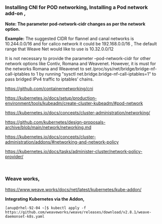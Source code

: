 ### Installing CNI for POD networking, Installing a Pod network add-on ,

**Note: The parameter pod-network-cidr changes as per the network option.**

**Example:** The suggested CIDR for flannel and canal networks is 10.244.0.0/16 and for calico network it could be 192.168.0.0/16 , The default range that Weave Net would like to use is 10.32.0.0/12

It is not necessary to provide the parameter –pod-network-cidr for other network options like Contiv, Romana and Weavenet. However, it is must for the networks Romana and Weavenet to set /proc/sys/net/bridge/bridge-nf-call-iptables to 1 by running "sysctl net.bridge.bridge-nf-call-iptables=1" to pass bridged IPv4 traffic to iptables’ chains.


https://github.com/containernetworking/cni

https://kubernetes.io/docs/setup/production-environment/tools/kubeadm/create-cluster-kubeadm/#pod-network

https://kubernetes.io/docs/concepts/cluster-administration/networking/

https://github.com/kubernetes/design-proposals-archive/blob/main/network/networking.md

https://kubernetes.io/docs/concepts/cluster-administration/addons/#networking-and-network-policy

https://kubernetes.io/docs/tasks/administer-cluster/network-policy-provider/

<br>

### Weave works,

https://www.weave.works/docs/net/latest/kubernetes/kube-addon/

**Integrating Kubernetes via the Addon,**

`[anup@rhel-92-04 ~]$ kubectl apply -f https://github.com/weaveworks/weave/releases/download/v2.8.1/weave-daemonset-k8s.yaml`

<br>

